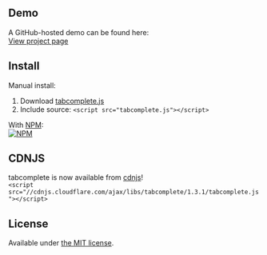 ## Demo

A GitHub-hosted demo can be found here:  
[View project page](http://erming.github.io/tabcomplete/demo/)

## Install

Manual install:  
  1. Download [tabcomplete.js](https://raw.githubusercontent.com/erming/tabcomplete/gh-pages/src/tabcomplete.js)
  2. Include source: `<script src="tabcomplete.js"></script>`

With [NPM](https://www.npmjs.org/package/tabcomplete):  
[![NPM](https://nodei.co/npm/tabcomplete.png?compact=true)](https://www.npmjs.org/package/tabcomplete)

## CDNJS

tabcomplete is now available from [cdnjs](http://cdnjs.com/libraries/tabcomplete)!  
```<script src="//cdnjs.cloudflare.com/ajax/libs/tabcomplete/1.3.1/tabcomplete.js"></script>```

## License

Available under [the MIT license](http://mths.be/mit).
